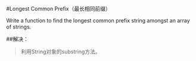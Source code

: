 #Longest Common Prefix（最长相同前缀）

Write a function to find the longest common prefix string amongst an array of strings.

##解决：
>利用String对象的substring方法。